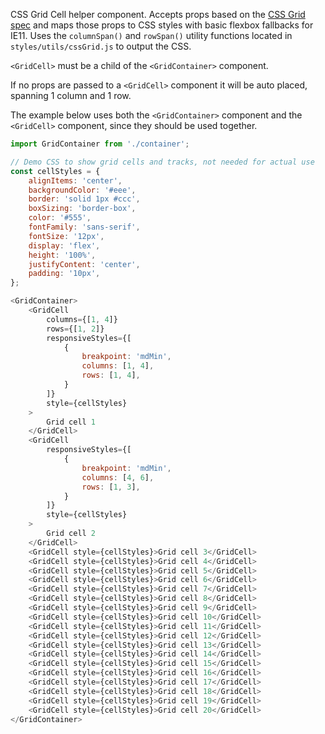 CSS Grid Cell helper component. Accepts props based on the [CSS Grid spec](https://developer.mozilla.org/en-US/docs/Web/CSS/grid) and maps those props to CSS styles with basic flexbox fallbacks for IE11. Uses the `columnSpan()` and `rowSpan()` utility functions located in `styles/utils/cssGrid.js` to output the CSS.

`<GridCell>` must be a child of the `<GridContainer>` component.

If no props are passed to a `<GridCell>` component it will be auto placed, spanning 1 column and 1 row.

The example below uses both the `<GridContainer>` component and the `<GridCell>` component, since they should be used together.
```js
import GridContainer from './container';

// Demo CSS to show grid cells and tracks, not needed for actual use
const cellStyles = {
	alignItems: 'center',
	backgroundColor: '#eee',
	border: 'solid 1px #ccc',
	boxSizing: 'border-box',
	color: '#555',
	fontFamily: 'sans-serif',
	fontSize: '12px',
	display: 'flex',
	height: '100%',
	justifyContent: 'center',
	padding: '10px',
};

<GridContainer>
	<GridCell
		columns={[1, 4]}
		rows={[1, 2]}
		responsiveStyles={[
			{
				breakpoint: 'mdMin',
				columns: [1, 4],
				rows: [1, 4],
			}
		]}
		style={cellStyles}
	>
		Grid cell 1
	</GridCell>
	<GridCell
		responsiveStyles={[
			{
				breakpoint: 'mdMin',
				columns: [4, 6],
				rows: [1, 3],
			}
		]}
		style={cellStyles}
	>
		Grid cell 2
	</GridCell>
	<GridCell style={cellStyles}>Grid cell 3</GridCell>
	<GridCell style={cellStyles}>Grid cell 4</GridCell>
	<GridCell style={cellStyles}>Grid cell 5</GridCell>
	<GridCell style={cellStyles}>Grid cell 6</GridCell>
	<GridCell style={cellStyles}>Grid cell 7</GridCell>
	<GridCell style={cellStyles}>Grid cell 8</GridCell>
	<GridCell style={cellStyles}>Grid cell 9</GridCell>
	<GridCell style={cellStyles}>Grid cell 10</GridCell>
	<GridCell style={cellStyles}>Grid cell 11</GridCell>
	<GridCell style={cellStyles}>Grid cell 12</GridCell>
	<GridCell style={cellStyles}>Grid cell 13</GridCell>
	<GridCell style={cellStyles}>Grid cell 14</GridCell>
	<GridCell style={cellStyles}>Grid cell 15</GridCell>
	<GridCell style={cellStyles}>Grid cell 16</GridCell>
	<GridCell style={cellStyles}>Grid cell 17</GridCell>
	<GridCell style={cellStyles}>Grid cell 18</GridCell>
	<GridCell style={cellStyles}>Grid cell 19</GridCell>
	<GridCell style={cellStyles}>Grid cell 20</GridCell>
</GridContainer>
```
